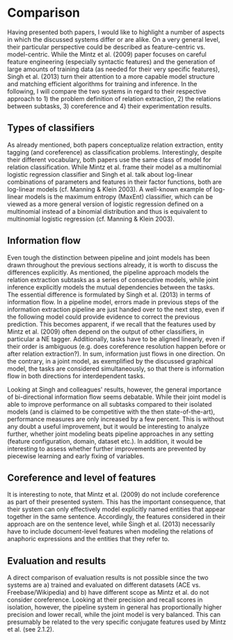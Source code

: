 # Comparison

Having presented both papers, I would like to highlight a number of aspects in which the discussed systems differ or are alike. On a very general level, their particular perspective could be described as feature-centric vs. model-centric. While the Mintz et al. (2009) paper focuses on careful feature engineering (especially syntactic features) and the generation of large amounts of training data (as needed for their very specific features), Singh et al. (2013) turn their attention to a more capable model structure and matching efficient algorithms for training and inference. In the following, I will compare the two systems in regard to their respective approach to 1) the problem definition of relation extraction, 2) the relations between subtasks, 3) coreference and 4) their experimentation results.

## Types of classifiers

As already mentioned, both papers conceptualize relation extraction, entity tagging (and coreference) as classification problems. Interestingly, despite their different vocabulary, both papers use the same class of model for relation classification. While Mintz et al. frame their model as a multinomial logistic regression classifier and Singh et al. talk about log-linear combinations of parameters and features in their factor functions, both are log-linear models (cf. Manning & Klein 2003). A well-known example of log-linear models is the maximum entropy (MaxEnt) classifier, which can be viewed as a more general version of logistic regression defined on a multinomial instead of a binomial distribution and thus is equivalent to multinomial logistic regression (cf. Manning & Klein 2003).

## Information flow

Even tough the distinction between pipeline and joint models has been drawn throughout the previous sections already, it is worth to discuss the differences explicitly. As mentioned, the pipeline approach models the relation extraction subtasks as a series of consecutive models, while joint inference explicitly models the mutual dependencies between the tasks. The essential difference is formulated by Singh et al. (2013) in terms of information flow. In a pipeline model, errors made in previous steps of the information extraction pipeline are just handed over to the next step, even if the following model could provide evidence to correct the previous prediction. This becomes apparent, if we recall that the features used by Mintz et al. (2009) often depend on the output of other classifiers, in particular a NE tagger. Additionally, tasks have to be aligned linearly, even if their order is ambiguous (e.g. does coreference resolution happen before or after relation extraction?). In sum, information just flows in one direction. On the contrary, in a joint model, as exemplified by the discussed graphical model, the tasks are considered simultaneously, so that there is information flow in both directions for interdependent tasks.

Looking at Singh and colleagues' results, however, the general importance of bi-directional information flow seems debatable. While their joint model is able to improve performance on all subtasks compared to their isolated models (and is claimed to be competitive with the then state-of-the-art), performance measures are only increased by a few percent. This is without any doubt a useful improvement, but it would be interesting to analyze further, whether joint modeling beats pipeline approaches in any setting (feature configuration, domain, dataset etc.). In addition, it would be interesting to assess whether further improvements are prevented by piecewise learning and early fixing of variables.

## Coreference and level of features

It is interesting to note, that Mintz et al. (2009) do not include coreference as part of their presented system. This has the important consequence, that their system can only effectively model explicitly named entities that appear together in the same sentence. Accordingly, the features considered in their approach are on the sentence level, while Singh et al. (2013) necessarily have to include document-level features when modeling the relations of anaphoric expressions and the entities that they refer to.

## Evaluation and results

A direct comparison of evaluation results is not possible since the two systems are a) trained and evaluated on different datasets (ACE vs. Freebase/Wikipedia) and b) have different scope as Mintz et al. do not consider coreference. Looking at their precision and recall scores in isolation, however, the pipeline system in general has proportionally higher precision and lower recall, while the joint model is very balanced. This can presumably be related to the very specific conjugate features used by Mintz et al. (see 2.1.2).
